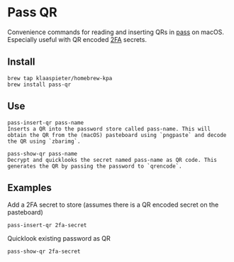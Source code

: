 # Pass QR

Convenience commands for reading and inserting QRs in [pass] on macOS. Especially useful with QR encoded [2FA] secrets.

[pass]: https://www.passwordstore.org/
[2FA]: https://www.securenvoy.com/two-factor-authentication/what-is-2fa.shtm

## Install

```
brew tap klaaspieter/homebrew-kpa
brew install pass-qr
```

## Use

```
pass-insert-qr pass-name
Inserts a QR into the password store called pass-name. This will obtain the QR from the (macOS) pasteboard using `pngpaste` and decode the QR using `zbarimg`.

pass-show-qr pass-name
Decrypt and quicklooks the secret named pass-name as QR code. This generates the QR by passing the password to `qrencode`.
```

## Examples

Add a 2FA secret to store (assumes there is a QR encoded secret on the pasteboard)

```
pass-insert-qr 2fa-secret
```

Quicklook existing password as QR

```
pass-show-qr 2fa-secret
```


